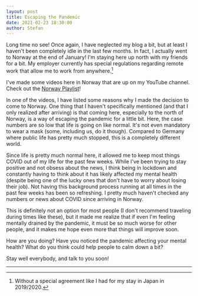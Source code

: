 ```yaml
---
layout: post
title: Escaping the Pandemic
date: 2021-02-23 18:30:00
author: Stefan
---
```


Long time no see! Once again, I have neglected my blog a bit, but at least I haven't been completely idle in the last few months. In fact, I actually went to Norway at the end of January! I'm staying here up north with my friends for a bit. My employer currently has special regulations regarding remote work that allow me to work from anywhere.[^1]

I've made some videos here in Norway that are up on my YouTube channel. Check out the [Norway Playlist](https://www.youtube.com/playlist?list=PL1qaajXaSzv_MggCdRcXLr8R66iwDk92M)!

In one of the videos, I have listed some reasons why I made the decision to come to Norway. One thing that I haven't specifically mentioned (and that I only realized after arriving) is that coming here, especially to the north of Norway, is a way of escaping the pandemic for a little bit. Here, the case numbers are so low that life is going on like normal. It's not even mandatory to wear a mask (some, including us, do it though). Compared to Germany where public life has pretty much stopped, this is a completely different world.

Since life is pretty much normal here, it allowed me to keep most things COVID out of my life for the past few weeks. While I've been trying to stay positive and not obsess about the news, I think being in lockdown and constantly having to think about it has likely affected my mental health (despite being one of the lucky ones that don't have to worry about losing their job). Not having this background process running at all times in the past few weeks has been so refreshing. I pretty much haven't checked any numbers or news about COVID since arriving in Norway.

This is definitely not an option for most people (I don't recommend traveling during times like these), but it made me realize that if even I'm feeling mentally drained by the pandemic, it must be so much worse for other people, and it makes me hope even more that things will improve soon.

How are you doing? Have you noticed the pandemic affecting your mental health? What do you think could help people to calm down a bit?

Stay well everybody, and talk to you soon!

---
[^1]: Without a special agreement like I had for my stay in Japan in 2019/2020.
